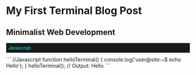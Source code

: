 # My First Terminal Blog Post

## Minimalist Web Development

<div style="background-color: #1a1a1a; border: 1px solid #444; padding: 5px; margin-bottom: 10px; font-size: 0.9em; color: #fff;">
<span style="color: #0ff;">Javascript</span>
</div>
```
//Javascript
function helloTerminal() {
  console.log('user@site:~$ echo Hello');
}
helloTerminal();
// Output: Hello
```